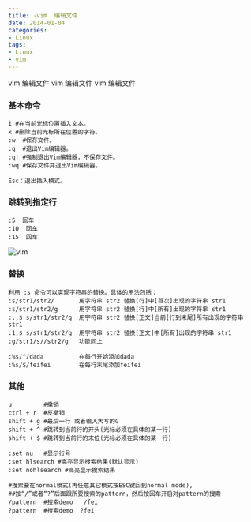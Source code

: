 ```yaml
---
title: -vim  编辑文件
date: 2014-01-04
categories: 
- Linux
tags:
- Linux
- vim
---
```

vim  编辑文件
vim  编辑文件
vim  编辑文件

<!-- more -->

### 基本命令

```shell
i #在当前光标位置插入文本。
x #删除当前光标所在位置的字符。
:w  #保存文件。
:q  #退出Vim编辑器。
:q! #强制退出Vim编辑器，不保存文件。
:wq #保存文件并退出Vim编辑器。

Esc：退出插入模式。
```



### 跳转到指定行

```wiki
:5  回车
:10  回车
:15  回车
```

![vim](/img/ubuntu/linux_command/linux_vim/vim_01.gif "vim")

### 替换

```shell
利用 :s 命令可以实现字符串的替换。具体的用法包括：
:s/str1/str2/       用字符串 str2 替换[行]中[首次]出现的字符串 str1
:s/str1/str2/g      用字符串 str2 替换[行]中[所有]出现的字符串 str1
:.,$ s/str1/str2/g  用字符串 str2 替换[正文]当前[行到末尾]所有出现的字符串 str1
:1,$ s/str1/str2/g  用字符串 str2 替换[正文]中[所有]出现的字符串 str1
:g/str1/s//str2/g   功能同上

:%s/^/dada          在每行开始添加dada
:%s/$/feifei        在每行末尾添加feifei
```



### 其他

```shell
u         #撤销
ctrl + r  #反撤销
shift + g #最后一行 或者输入大写的G
shift + ^ #跳转到当前行的开头(光标必须在具体的某一行)
shift + $ #跳转到当前行的末位(光标必须在具体的某一行)

:set nu   #显示行号
:set hlsearch #高亮显示搜索结果(默认显示)
:set nohlsearch #高亮显示搜索结果

#搜索要在normal模式(再任意其它模式按ESC键回到normal mode),
##按“/”或者“?”后面跟所要搜索的pattern，然后按回车开启对pattern的搜索
/pattern  #搜索demo   /fei
?pattern  #搜索demo  ?fei
```




































